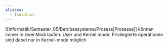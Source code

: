 ```yaml
---
aliases:
  - Isolation
---
```

[[Informatik/Semester_05/Betribessysteme/Prozess|Prozesse]] können immer in zwei Modi laufen: User und Kernel mode.
Privilegierte operationen sind dabei nur in Kernel-mode möglich
